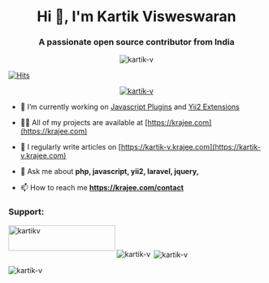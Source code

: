 <h1 align="center">Hi 👋, I'm Kartik Visweswaran</h1>
<h3 align="center">A passionate open source contributor from India</h3>

<p align="center">
  
<img src="https://komarev.com/ghpvc/?username=kartik-v&label=Profile%20views&color=0e75b6&style=flat" alt="kartik-v" /> 

[![Hits](https://hits.seeyoufarm.com/api/count/incr/badge.svg?url=https%3A%2F%2Fgithub.com%2Fkartik-v&count_bg=%2379C83D&title_bg=%23555555&title=hits&edge_flat=true)](https://github.com/kartik-v)

</p>
<p align="center"> <a href="https://github.com/ryo-ma/github-profile-trophy"><img src="https://github-profile-trophy.vercel.app/?username=kartik-v" alt="kartik-v" /></a> </p>

- 🔭 I’m currently working on [Javascript Plugins](https://plugins.krajee.com) and [Yii2 Extensions](https://demos.krajee.com)

- 👨‍💻 All of my projects are available at [https://krajee.com](https://krajee.com)

- 📝 I regularly write articles on [https://kartik-v.krajee.com](https://kartik-v.krajee.com)

- 💬 Ask me about **php, javascript, yii2, laravel, jquery,**

- 📫 How to reach me **https://krajee.com/contact**


<h3 align="left">Support:</h3>
<p><a href="https://www.buymeacoffee.com/kartikv"> <img align="left" src="https://cdn.buymeacoffee.com/buttons/v2/default-yellow.png" height="50" width="210" alt="kartikv" /></a></p><br><br>

<p><img align="left" src="https://github-readme-stats.vercel.app/api/top-langs?username=kartik-v&show_icons=true&locale=en&layout=compact" alt="kartik-v" /></p>

<p>&nbsp;<img align="center" src="https://github-readme-stats.vercel.app/api?username=kartik-v&show_icons=true&locale=en" alt="kartik-v" /></p>

<p><img align="center" src="https://github-readme-streak-stats.herokuapp.com/?user=kartik-v&" alt="kartik-v" /></p>
